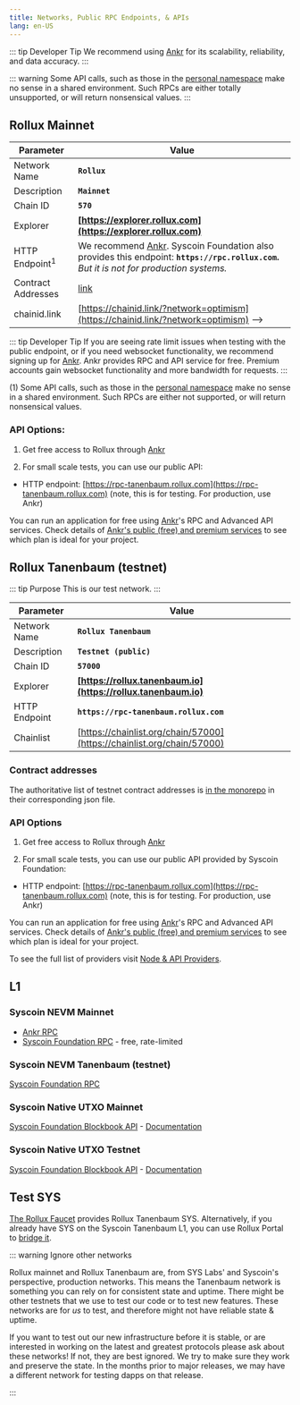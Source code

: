 ```yaml
---
title: Networks, Public RPC Endpoints, & APIs
lang: en-US
---
```


::: tip Developer Tip
We recommend using [Ankr](https://ankr.com) for its scalability, reliability, and data accuracy. 
:::

::: warning
Some API calls, such as those in the [personal namespace](https://geth.ethereum.org/docs/rpc/ns-personal) make no sense in a shared environment.
Such RPCs are either totally unsupported, or will return nonsensical values.
:::

## Rollux Mainnet


| Parameter | Value |
| --------- | ----- |
| Network Name | **`Rollux`** |
| Description | **`Mainnet`** |
| Chain ID | **`570`** |
| Explorer | **[https://explorer.rollux.com](https://explorer.rollux.com)** |
| HTTP Endpoint<sup>1</sup> | We recommend [Ankr](https://www.ankr.com). Syscoin Foundation also provides this endpoint: **`https://rpc.rollux.com`.** _But it is not for production systems._   |
| Contract Addresses | [link]()|
| chainid.link | [https://chainid.link/?network=optimism](https://chainid.link/?network=optimism) -->

::: tip Developer Tip 
If you are seeing rate limit issues when testing with the public endpoint, or if you need websocket functionality, we recommend signing up for [Ankr](https://ankr.com). Ankr provides RPC and API service for free. Premium accounts gain websocket functionality and more bandwidth for requests.
:::

(1) Some API calls, such as those in the [personal namespace](https://geth.ethereum.org/docs/rpc/ns-personal) make no sense in a shared environment.
Such RPCs are either not supported, or will return nonsensical values.


### API Options:

1. Get free access to Rollux through [Ankr](https://ankr.com)

2. For small scale tests, you can use our public API:
- HTTP endpoint: [https://rpc-tanenbaum.rollux.com](https://rpc-tanenbaum.rollux.com) (note, this is for testing. For production, use Ankr) 

You can run an application for free using [Ankr](https://www.ankr.com/rpc/rollux)'s RPC and Advanced API services. Check details of [Ankr's public (free) and premium services](https://www.ankr.com/docs/rpc-service/service-plans/) to see which plan is ideal for your project.

## Rollux Tanenbaum (testnet)

::: tip Purpose
This is our test network.
:::



| Parameter | Value |
| --------- | ----- |
| Network Name | **`Rollux Tanenbaum`** |
| Description | **`Testnet (public)`** |
| Chain ID | **`57000`** |
| Explorer | **[https://rollux.tanenbaum.io](https://rollux.tanenbaum.io)** |
| HTTP Endpoint | **`https://rpc-tanenbaum.rollux.com`** |
| Chainlist | [https://chainlist.org/chain/57000](https://chainlist.org/chain/57000)


### Contract addresses

The authoritative list of testnet contract addresses is [in the monorepo](https://github.com/sidhujag/optimism/tree/develop/packages/contracts-bedrock/deployments/goerli) in their corresponding json file.


### API Options


1. Get free access to Rollux through [Ankr](https://ankr.com)

2. For small scale tests, you can use our public API provided by Syscoin Foundation:
- HTTP endpoint: [https://rpc-tanenbaum.rollux.com](https://rpc-tanenbaum.rollux.com) (note, this is for testing. For production, use Ankr) 

You can run an application for free using [Ankr](https://www.ankr.com/rpc/rollux)'s RPC and Advanced API services. Check details of [Ankr's public (free) and premium services](https://www.ankr.com/docs/rpc-service/service-plans/) to see which plan is ideal for your project.

To see the full list of providers visit [Node & API Providers](./providers.md). 

## L1

### Syscoin NEVM Mainnet
- [Ankr RPC](https://www.ankr.com/rpc/syscoin)
- [Syscoin Foundation RPC](https://docs.syscoin.org/docs/guides/nevm/metamask#manual-setup-to-connect-to-syscoin-network) - free, rate-limited

### Syscoin NEVM Tanenbaum (testnet)

[Syscoin Foundation RPC](https://docs.syscoin.org/docs/guides/nevm/metamask#manual-setup-to-connect-to-syscoin-network)

### Syscoin Native UTXO Mainnet

[Syscoin Foundation Blockbook API](https://blockbook.elint.services) - [Documentation](https://github.com/syscoin/blockbook/blob/master/docs/api.md)


### Syscoin Native UTXO Testnet

[Syscoin Foundation Blockbook API](https://blockbook-dev.elint.services) - [Documentation](https://github.com/syscoin/blockbook/blob/master/docs/api.md)


## Test SYS

[The Rollux Faucet](https://sysdomains.xyz/rollux-faucet) provides Rollux Tanenbaum SYS.
Alternatively, if you already have SYS on the Syscoin Tanenbaum L1, you can use Rollux Portal to [bridge it](https://bridge-testnet.syscoin.org).


::: warning Ignore other networks

Rollux mainnet and Rollux Tanenbaum are, from SYS Labs' and Syscoin's perspective, production networks. This means the Tanenbaum network is something you can rely on for consistent state and uptime. There might be other testnets that we use to test our code or to test new features. These networks are for _us_ to test, and therefore might not have reliable state & uptime. 

If you want to test out our new infrastructure before it is stable, or are interested in working on the latest and greatest protocols please ask about these networks! If not, they are best ignored. 
We try to make sure they work and preserve the state.
In the months prior to major releases, we may have a different network for testing dapps on that release.

:::
